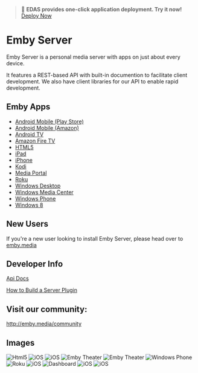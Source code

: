 > 🚀 **EDAS provides one-click application deployment. Try it now!** [Deploy Now](https://edasnext.console.aliyun.com/#/home?tab=marketplace&marketDetail=dbed8c88-044b-48c6-ad59-7a6b6b678786)

Emby Server
============

Emby Server is a personal media server with apps on just about every device.

It features a REST-based API with built-in documention to facilitate client development. We also have client libraries for our API to enable rapid development.

## Emby Apps

- [Android Mobile (Play Store)](https://play.google.com/store/apps/details?id=com.mb.android "Android Mobile (Play Store)")
- [Android Mobile (Amazon)](http://www.amazon.com/Emby-for-Android/dp/B00GVH9O0I "Android Mobile (Amazon)")
- [Android TV](https://play.google.com/store/apps/details?id=tv.emby.embyatv "Android TV")
- [Amazon Fire TV](http://www.amazon.com/Emby-for-Fire-TV/dp/B00VVJKTW8 "Amazon Fire TV")
- [HTML5](http://app.emby.media "HTML5")
- [iPad](https://itunes.apple.com/us/app/emby/id992180193?ls=1&mt=8 "iPad")
- [iPhone](https://itunes.apple.com/us/app/emby/id992180193?ls=1&mt=8 "iPhone")
- [Kodi](http://emby.media/download/ "Kodi")
- [Media Portal](http://www.team-mediaportal.com/ "Media Portal")
- [Roku](https://www.roku.com/channels#!details/44191/emby "Roku")
- [Windows Desktop](http://emby.media/download/ "Windows Desktop")
- [Windows Media Center](http://emby.media/download/ "Windows Media Center")
- [Windows Phone](http://www.windowsphone.com/s?appid=f4971ed9-f651-4bf6-84bb-94fd98613b86 "Windows Phone")
- [Windows 8](http://apps.microsoft.com/windows/en-us/app/media-browser/ad55a2f0-9897-47bd-8944-bed3aefd5d06 "Windows 8.1")

## New Users ##

If you're a new user looking to install Emby Server, please head over to [emby.media](http://www.emby.media/ "emby.media")

## Developer Info ##

[Api Docs](https://github.com/MediaBrowser/MediaBrowser/wiki "Api Workflow")

[How to Build a Server Plugin](https://github.com/MediaBrowser/MediaBrowser/wiki/How-to-build-a-Server-Plugin "How to build a server plugin")

## Visit our community: ##

http://emby.media/community

## Images

![Html5](https://edas-hz.oss-cn-hangzhou.aliyuncs.com/edas-apps/charts-store/emby/image/html5.png)
![iOS](https://edas-hz.oss-cn-hangzhou.aliyuncs.com/edas-apps/charts-store/emby/image/ios_1.jpg)
![iOS](https://edas-hz.oss-cn-hangzhou.aliyuncs.com/edas-apps/charts-store/emby/image/ios_2.jpg)
![Emby Theater](https://edas-hz.oss-cn-hangzhou.aliyuncs.com/edas-apps/charts-store/emby/image/mbt.png)
![Emby Theater](https://edas-hz.oss-cn-hangzhou.aliyuncs.com/edas-apps/charts-store/emby/image/mbt1.png)
![Windows Phone](https://edas-hz.oss-cn-hangzhou.aliyuncs.com/edas-apps/charts-store/emby/image/winphone.png)
![Roku](https://edas-hz.oss-cn-hangzhou.aliyuncs.com/edas-apps/charts-store/emby/image/roku2.jpg)
![iOS](https://edas-hz.oss-cn-hangzhou.aliyuncs.com/edas-apps/charts-store/emby/image/ios_3.jpg)
![Dashboard](https://edas-hz.oss-cn-hangzhou.aliyuncs.com/edas-apps/charts-store/emby/image/dashboard.png)
![iOS](https://edas-hz.oss-cn-hangzhou.aliyuncs.com/edas-apps/charts-store/emby/image/687474703a2f2f692e696d6775722e636f6d2f633956643177352e6a7067.jpeg)
![iOS](https://edas-hz.oss-cn-hangzhou.aliyuncs.com/edas-apps/charts-store/emby/image/687474703a2f2f692e696d6775722e636f6d2f7072727a784d632e6a7067.jpeg)
